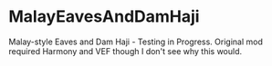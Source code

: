 # MalayEavesAndDamHaji
Malay-style Eaves and Dam Haji - Testing in Progress. Original mod required Harmony and VEF though I don't see why this would.
